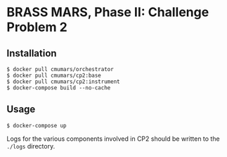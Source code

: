 # BRASS MARS, Phase II: Challenge Problem 2

## Installation

```
$ docker pull cmumars/orchestrator
$ docker pull cmumars/cp2:base
$ docker pull cmumars/cp2:instrument
$ docker-compose build --no-cache
```

## Usage

```
$ docker-compose up
```

Logs for the various components involved in CP2 should be written to the
`./logs` directory.
